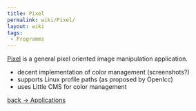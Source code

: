 ```yaml
---
title: Pixel
permalink: wiki/Pixel/
layout: wiki
tags:
 - Programms
---
```


[Pixel](http://www.kanzelsberger.com/pixel/) is a general pixel oriented
image manipulation application.

-   decent implementation of color management (screenshots?)
-   supports Linux profile paths (as proposed by OpenIcc)
-   uses Little CMS for color management

[back -&gt; Applications](/wiki/Applications "wikilink")
